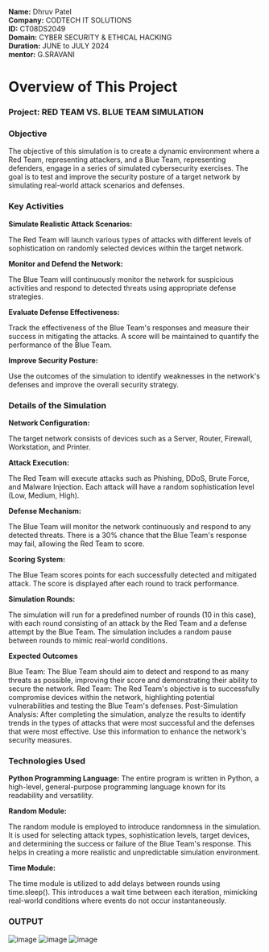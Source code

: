 **Name:** Dhruv Patel <br>
**Company:** CODTECH IT SOLUTIONS <br> 
**ID:** CT08DS2049 <br>
**Domain:** CYBER SECURITY & ETHICAL HACKING <br>
**Duration:** JUNE to JULY 2024 <br>
**mentor:** G.SRAVANI <br>

# Overview of This Project

### Project: RED TEAM VS. BLUE TEAM SIMULATION

### Objective

The objective of this simulation is to create a dynamic environment where a Red Team, representing attackers, and a Blue Team, representing defenders, engage in a series of simulated cybersecurity exercises. The goal is to test and improve the security posture of a target network by simulating real-world attack scenarios and defenses.

### Key Activities

**Simulate Realistic Attack Scenarios:**

The Red Team will launch various types of attacks with different levels of sophistication on randomly selected devices within the target network.

**Monitor and Defend the Network:**

The Blue Team will continuously monitor the network for suspicious activities and respond to detected threats using appropriate defense strategies.

**Evaluate Defense Effectiveness:**

Track the effectiveness of the Blue Team's responses and measure their success in mitigating the attacks. A score will be maintained to quantify the performance of the Blue Team.

**Improve Security Posture:**

Use the outcomes of the simulation to identify weaknesses in the network's defenses and improve the overall security strategy.

### Details of the Simulation

**Network Configuration:**

The target network consists of devices such as a Server, Router, Firewall, Workstation, and Printer.

**Attack Execution:**

The Red Team will execute attacks such as Phishing, DDoS, Brute Force, and Malware Injection. Each attack will have a random sophistication level (Low, Medium, High).

**Defense Mechanism:**

The Blue Team will monitor the network continuously and respond to any detected threats. There is a 30% chance that the Blue Team's response may fail, allowing the Red Team to score.

**Scoring System:**

The Blue Team scores points for each successfully detected and mitigated attack. The score is displayed after each round to track performance.

**Simulation Rounds:**

The simulation will run for a predefined number of rounds (10 in this case), with each round consisting of an attack by the Red Team and a defense attempt by the Blue Team. The simulation includes a random pause between rounds to mimic real-world conditions.

**Expected Outcomes**

Blue Team: The Blue Team should aim to detect and respond to as many threats as possible, improving their score and demonstrating their ability to secure the network.
Red Team: The Red Team's objective is to successfully compromise devices within the network, highlighting potential vulnerabilities and testing the Blue Team's defenses.
Post-Simulation Analysis: After completing the simulation, analyze the results to identify trends in the types of attacks that were most successful and the defenses that were most effective. Use this information to enhance the network's security measures.

### Technologies Used

**Python Programming Language:** The entire program is written in Python, a high-level, general-purpose programming language known for its readability and versatility.

**Random Module:**

The random module is employed to introduce randomness in the simulation. It is used for selecting attack types, sophistication levels, target devices, and determining the success or failure of the Blue Team's response. This helps in creating a more realistic and unpredictable simulation environment.

**Time Module:**

The time module is utilized to add delays between rounds using time.sleep(). This introduces a wait time between each iteration, mimicking real-world conditions where events do not occur instantaneously.

### OUTPUT
![image](https://github.com/Dhruv-111/CODTECH-TASK-2/assets/135569799/80d6c19f-6f18-4b18-8a94-797398c26b7c)
![image](https://github.com/Dhruv-111/CODTECH-TASK-2/assets/135569799/12b8ae27-537a-40cb-97a2-ef44ca957d2b)
![image](https://github.com/Dhruv-111/CODTECH-TASK-2/assets/135569799/da92bec2-8680-423d-9305-a6c559b04a28)

